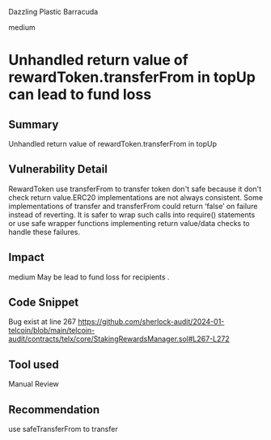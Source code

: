 Dazzling Plastic Barracuda

medium

# Unhandled return value of rewardToken.transferFrom in topUp can lead to fund loss

## Summary
Unhandled return value of rewardToken.transferFrom in topUp

## Vulnerability Detail
RewardToken use transferFrom to transfer token don't  safe because it don't check return value.ERC20 implementations are not always consistent. Some implementations of transfer and transferFrom could return ‘false’ on failure instead of reverting. It is safer to wrap such calls into require() statements or use safe wrapper functions implementing return value/data checks to handle these failures.
## Impact
medium
May be lead to fund loss for recipients .

## Code Snippet
Bug exist at line 267
https://github.com/sherlock-audit/2024-01-telcoin/blob/main/telcoin-audit/contracts/telx/core/StakingRewardsManager.sol#L267-L272
## Tool used

Manual Review

## Recommendation
use safeTransferFrom to transfer
